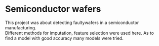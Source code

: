 # Semiconductor wafers
This project was about detecting faultywafers in a semiconductor manufacturing.
<br /> Different methods for imputation, feature selection were used here. As to find a model with good accuracy many models were tried.
